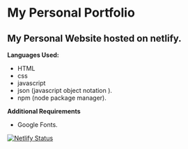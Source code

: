 # My Personal Portfolio   

My Personal Website hosted on netlify.
---
**Languages Used:**
- HTML
- css
- javascript
- json (javascript object notation ).
- npm (node package manager).

**Additional Requirements**
- Google Fonts.

[![Netlify Status](https://api.netlify.com/api/v1/badges/8a49f5e9-5154-4e35-b40c-737788891bd5/deploy-status)](https://app.netlify.com/sites/romantic-bartik-84327b/deploys)
